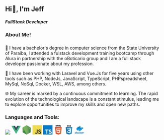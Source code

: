 ## Hi👋, I'm Jeff

##### FullStack Developer

### About Me!
##### 
👋 I have a bachelor's degree in computer science from the State University of Paraíba, I attended a fulstack development training bootcamp through Alura in partnership with the oBoticario group and I am a full stack developer passionate about my profession.

🚀 I have been working with Laravel and Vue.Js for five years using other tools such as PHP, NodeJs, JavaScript, TypeScript, PHPspreadsheet, MySql, NoSql, Docker, WSL, AWS, among others.

🌐 My career is marked by a continuous commitment to learning. The rapid evolution of the technological landscape is a constant stimulus, leading me to explore opportunities to improve my skills and open new paths.
##### 
### Languages and Tools:
<code><img height="30" src="https://upload.wikimedia.org/wikipedia/commons/thumb/9/9a/Laravel.svg/115px-Laravel.svg.png"></code>
<code><img height="30" src="https://raw.githubusercontent.com/github/explore/80688e429a7d4ef2fca1e82350fe8e3517d3494d/topics/vue/vue.png"></code>
<code><img height="30" src="https://raw.githubusercontent.com/github/explore/6c6508f34230f0ac0d49e847a326429eefbfc030/topics/nodejs/nodejs.png"></code>
<code><img height="30" src="https://raw.githubusercontent.com/github/explore/80688e429a7d4ef2fca1e82350fe8e3517d3494d/topics/javascript/javascript.png"></code>
<code><img height="30" src="https://raw.githubusercontent.com/github/explore/80688e429a7d4ef2fca1e82350fe8e3517d3494d/topics/typescript/typescript.png"></code>
<code><img height="30" src="https://raw.githubusercontent.com/github/explore/6c6508f34230f0ac0d49e847a326429eefbfc030/topics/html/html.png"></code>
<code><img height="30" src="https://raw.githubusercontent.com/github/explore/6c6508f34230f0ac0d49e847a326429eefbfc030/topics/css/css.png"></code>
<code><img height="30" src="https://raw.githubusercontent.com/github/explore/6c6508f34230f0ac0d49e847a326429eefbfc030/topics/docker/docker.png"></code>
